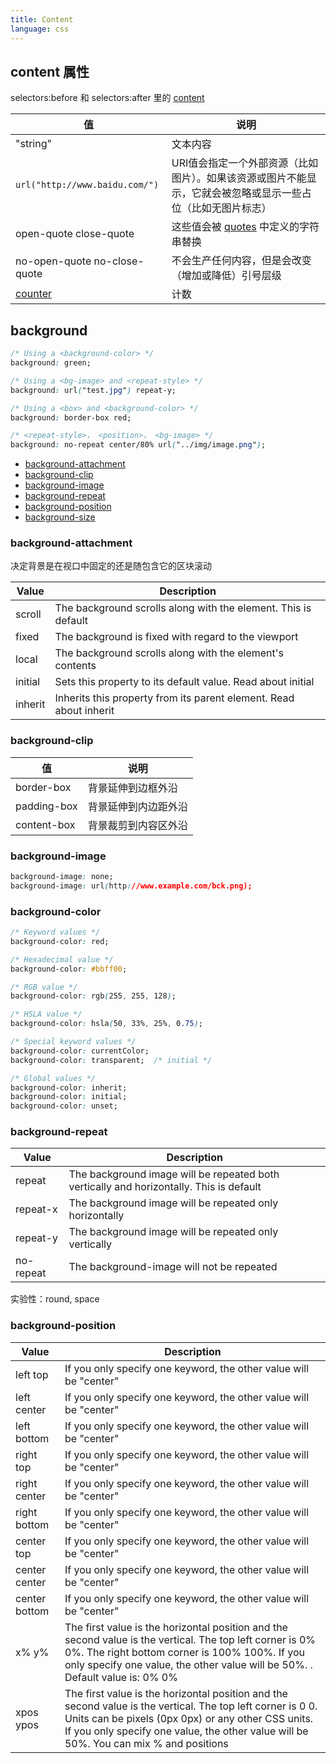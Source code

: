 ```yaml
---
title: Content
language: css
---
```


## content 属性

selectors:before 和 selectors:after 里的 [content](https://developer.mozilla.org/zh-CN/docs/Web/CSS/content)

|值|说明|
|--|----|
|"string"|文本内容|
|`url("http://www.baidu.com/")`|URI值会指定一个外部资源（比如图片）。如果该资源或图片不能显示，它就会被忽略或显示一些占位（比如无图片标志）|
|open-quote close-quote|这些值会被 [quotes](https://developer.mozilla.org/zh-CN/docs/Web/CSS/quotes) 中定义的字符串替换|
|no-open-quote no-close-quote|不会生产任何内容，但是会改变（增加或降低）引号层级|
|[counter](http://www.w3schools.com/css/css_counters.asp)|计数|

## background

```css
/* Using a <background-color> */
background: green;

/* Using a <bg-image> and <repeat-style> */
background: url("test.jpg") repeat-y;

/* Using a <box> and <background-color> */
background: border-box red;

/* <repeat-style>， <position>， <bg-image> */
background: no-repeat center/80% url("../img/image.png");
```

* [background-attachment](https://developer.mozilla.org/zh-CN/docs/Web/CSS/background-attachment)
* [background-clip](https://developer.mozilla.org/zh-CN/docs/Web/CSS/background-clip)
* [background-image](https://developer.mozilla.org/zh-CN/docs/Web/CSS/background-image)
* [background-repeat](https://developer.mozilla.org/zh-CN/docs/Web/CSS/background-repeat)
* [background-position](https://developer.mozilla.org/zh-CN/docs/Web/CSS/background-position)
* [background-size](https://developer.mozilla.org/zh-CN/docs/Web/CSS/background-size)

### background-attachment

决定背景是在视口中固定的还是随包含它的区块滚动

|Value|Description|
|-----|-----------|
|scroll|The background scrolls along with the element. This is default|
|fixed|The background is fixed with regard to the viewport|
|local|The background scrolls along with the element's contents|
|initial|Sets this property to its default value. Read about initial|
|inherit|Inherits this property from its parent element. Read about inherit|

### background-clip

|值|说明|
|--|----|
|border-box|背景延伸到边框外沿|
|padding-box|背景延伸到内边距外沿|
|content-box|背景裁剪到内容区外沿|

### background-image

```css
background-image: none;
background-image: url(http://www.example.com/bck.png);
```

### background-color

```css
/* Keyword values */
background-color: red;

/* Hexadecimal value */
background-color: #bbff00;

/* RGB value */
background-color: rgb(255, 255, 128);

/* HSLA value */
background-color: hsla(50, 33%, 25%, 0.75);

/* Special keyword values */
background-color: currentColor;
background-color: transparent;  /* initial */

/* Global values */
background-color: inherit;
background-color: initial;
background-color: unset;
```

### background-repeat

| Value     | Description                                                                             |
|-----------|-----------------------------------------------------------------------------------------|
| repeat    | The background image will be repeated both vertically and horizontally. This is default |
| repeat-x  | The background image will be repeated only horizontally                                 |
| repeat-y  | The background image will be repeated only vertically                                   |
| no-repeat | The background-image will not be repeated                                               |

实验性：round, space

### background-position

|Value|Description|
|-----|-----------|
|left top|If you only specify one keyword, the other value will be "center"|
|left center|If you only specify one keyword, the other value will be "center"|
|left bottom|If you only specify one keyword, the other value will be "center"|
|right top|If you only specify one keyword, the other value will be "center"|
|right center|If you only specify one keyword, the other value will be "center"|
|right bottom|If you only specify one keyword, the other value will be "center"|
|center top|If you only specify one keyword, the other value will be "center"|
|center center|If you only specify one keyword, the other value will be "center"|
|center bottom	|If you only specify one keyword, the other value will be "center"|
|x% y%|The first value is the horizontal position and the second value is the vertical. The top left corner is 0% 0%. The right bottom corner is 100% 100%. If you only specify one value, the other value will be 50%. . Default value is: 0% 0%|
|xpos ypos|The first value is the horizontal position and the second value is the vertical. The top left corner is 0 0. Units can be pixels (0px 0px) or any other CSS units. If you only specify one value, the other value will be 50%. You can mix % and positions|
